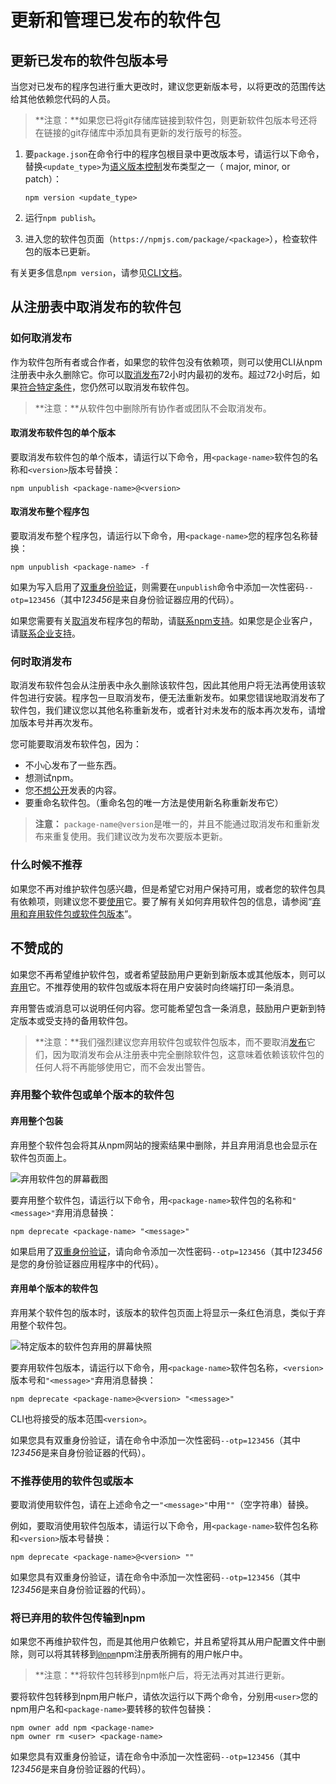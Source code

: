 # 更新和管理已发布的软件包

## 更新已发布的软件包版本号

当您对已发布的程序包进行重大更改时，建议您更新版本号，以将更改的范围传达给其他依赖您代码的人员。

> **注意：**如果您已将git存储库链接到软件包，则更新软件包版本号还将在链接的git存储库中添加具有更新的发行版号的标签。

1. 要`package.json`在命令行中的程序包根目录中更改版本号，请运行以下命令，替换`<update_type>`为[语义版本控制](https://docs.npmjs.com/about-semantic-versioning)发布类型之一（ major,  minor, or patch）：

   ```
   npm version <update_type>
   ```

2. 运行`npm publish`。

3. 进入您的软件包页面（`https://npmjs.com/package/<package>`），检查软件包的版本已更新。

有关更多信息`npm version`，请参见[CLI文档](https://docs.npmjs.com/cli/version)。

## 从注册表中取消发布的软件包

### 如何取消发布

​	作为软件包所有者或合作者，如果您的软件包没有依赖项，则可以使用CLI从npm注册表中永久删除它。你可以[取消发布](https://docs.npmjs.com/cli/unpublish)72小时内最初的发布。超过72小时后，如果[符合特定条件](https://www.npmjs.com/policies/unpublish)，您仍然可以取消发布软件包。

> **注意：**从软件包中删除所有协作者或团队不会取消发布。

#### 取消发布软件包的单个版本

要取消发布软件包的单个版本，请运行以下命令，用`<package-name>`软件包的名称和`<version>`版本号替换：

```
npm unpublish <package-name>@<version>
```

#### 取消发布整个程序包

要取消发布整个程序包，请运行以下命令，用`<package-name>`您的程序包名称替换：

```
npm unpublish <package-name> -f
```

如果为写入启用了[双重身份验证](https://docs.npmjs.com/about-two-factor-authentication)，则需要在`unpublish`命令中添加一次性密码`--otp=123456`（其中*123456*是来自身份验证器应用的代码）。

如果您需要有关[取消](https://www.npmjs.com/support)发布程序包的帮助，请[联系npm支持](https://www.npmjs.com/support)。如果您是企业客户，请[联系企业支持](mailto:enterprise@npmjs.com)。

### 何时取消发布

取消发布软件包会从注册表中永久删除该软件包，因此其他用户将无法再使用该软件包进行安装。程序包一旦取消发布，便无法重新发布。如果您错误地取消发布了软件包，我们建议您以其他名称重新发布，或者针对未发布的版本再次发布，请增加版本号并再次发布。

您可能要取消发布软件包，因为：

- 不小心发布了一些东西。
- 想测试npm。
- 您[不想公开](https://blog.npmjs.org/post/101934969510/oh-no-i-accidentally-published-private-data-to)发表的内容。
- 要重命名软件包。（重命名包的唯一方法是使用新名称重新发布它）

> **注意：** `package-name@version`是唯一的，并且不能通过取消发布和重新发布来重复使用。我们建议改为发布次要版本更新。

### 什么时候不推荐

​	如果您不再对维护软件包感兴趣，但是希望它对用户保持可用，或者您的软件包具有依赖项，则建议您不要[使用](https://docs.npmjs.com/cli/deprecate)它。要了解有关如何弃用软件包的信息，请参阅“[弃用和弃用软件包或软件包版本](https://docs.npmjs.com/deprecating-and-undeprecating-packages-or-package-versions)”。

## 不赞成的

如果您不再希望维护软件包，或者希望鼓励用户更新到新版本或其他版本，则可以[弃用](https://docs.npmjs.com/cli/deprecate)它。不推荐使用的软件包或版本将在用户安装时向终端打印一条消息。

弃用警告或消息可以说明任何内容。您可能希望包含一条消息，鼓励用户更新到特定版本或受支持的备用软件包。

> **注意：**我们强烈建议您弃用软件包或软件包版本，而不要取消[发布](https://docs.npmjs.com/unpublishing-packages-from-the-registry)它们，因为取消发布会从注册表中完全删除软件包，这意味着依赖该软件包的任何人将不再能够使用它，而不会发出警告。

### 弃用整个软件包或单个版本的软件包

#### 弃用整个包装

弃用整个软件包会将其从npm网站的搜索结果中删除，并且弃用消息也会显示在软件包页面上。

![弃用软件包的屏幕截图](https://docs.npmjs.com/packages-and-modules/updating-and-managing-your-published-packages/deprecate-package.png)

要弃用整个软件包，请运行以下命令，用`<package-name>`软件包的名称和`"<message>"`弃用消息替换：

```
npm deprecate <package-name> "<message>"
```

如果启用了[双重身份验证](https://docs.npmjs.com/about-two-factor-authentication)，请向命令添加一次性密码`--otp=123456`（其中*123456*是您的身份验证器应用程序中的代码）。

#### 弃用单个版本的软件包

弃用某个软件包的版本时，该版本的软件包页面上将显示一条红色消息，类似于弃用整个软件包。

![特定版本的软件包弃用的屏幕快照](https://docs.npmjs.com/packages-and-modules/updating-and-managing-your-published-packages/deprecate-version.png)

要弃用软件包版本，请运行以下命令，用`<package-name>`软件包名称，`<version>`版本号和`"<message>"`弃用消息替换：

```
npm deprecate <package-name>@<version> "<message>"
```

CLI也将接受的版本范围`<version>`。

如果您具有双重身份验证，请在命令中添加一次性密码`--otp=123456`（其中*123456*是来自身份验证器的代码）。

### 不推荐使用的软件包或版本

要取消使用软件包，请在上述命令之一`"<message>"`中用`""`（空字符串）替换。

例如，要取消使用软件包版本，请运行以下命令，用`<package-name>`软件包名称和`<version>`版本号替换：

```
npm deprecate <package-name>@<version> ""
```

如果您具有双重身份验证，请在命令中添加一次性密码`--otp=123456`（其中*123456*是来自身份验证器的代码）。

### 将已弃用的软件包传输到npm

如果您不再维护软件包，而是其他用户依赖它，并且希望将其从用户配置文件中删除，则可以将其转移到[`@npm`](https://www.npmjs.com/~npm)npm注册表所拥有的用户帐户中。

> **注意：**将软件包转移到npm帐户后，将无法再对其进行更新。

要将软件包转移到npm用户帐户，请依次运行以下两个命令，分别用`<user>`您的npm用户名和`<package-name>`要转移的软件包替换：

```
npm owner add npm <package-name>
npm owner rm <user> <package-name>
```

如果您具有双重身份验证，请在命令中添加一次性密码`--otp=123456`（其中*123456*是来自身份验证器的代码）。